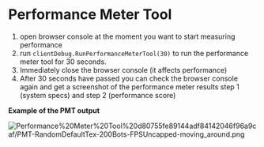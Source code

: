 # Performance Meter Tool

1. open browser console at the moment you want to start measuring performance
2. run `clientDebug.RunPerformanceMeterTool(30)` to run the performance meter tool for 30 seconds.
3. Immediately close the browser console (it affects performance)
4. After 30 seconds have passed you can check the browser console again and get a screenshot of the performance meter results step 1 (system specs) and step 2 (performance score)

**Example of the PMT output**

![Performance%20Meter%20Tool%20d80755fe89144adf84142046f96a9caf/PMT-RandomDefaultTex-200Bots-FPSUncapped-moving_around.png](performance-meter-tool/PMT-RandomDefaultTex-200Bots-FPSUncapped-moving_around.png)